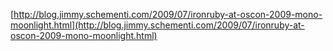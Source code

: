 [http://blog.jimmy.schementi.com/2009/07/ironruby-at-oscon-2009-mono-moonlight.html](http://blog.jimmy.schementi.com/2009/07/ironruby-at-oscon-2009-mono-moonlight.html)
